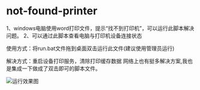 # not-found-printer
1、windows电脑使用word打印文件，提示“找不到打印机”，可以运行此脚本解决问题。
2、可以通过此脚本查看电脑与打印机设备连接状态

使用方式：将run.bat文件拖到桌面双击运行此文件(建议使用管理员运行)

解决方式：重启设备打印服务，清除打印缓存数据 网络上也有挺多解决方案,我也是集成一下做成了双击即可的脚本文件。

![运行效果图](https://user-images.githubusercontent.com/32898567/130326466-fe232a73-1708-4559-8b3e-5bd8162adbab.jpg)

